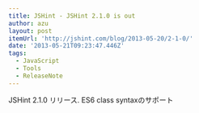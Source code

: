 ```yaml
---
title: JSHint - JSHint 2.1.0 is out
author: azu
layout: post
itemUrl: 'http://jshint.com/blog/2013-05-20/2-1-0/'
date: '2013-05-21T09:23:47.446Z'
tags:
  - JavaScript
  - Tools
  - ReleaseNote
---
```

JSHint 2.1.0 リリース.
ES6 class syntaxのサポート

